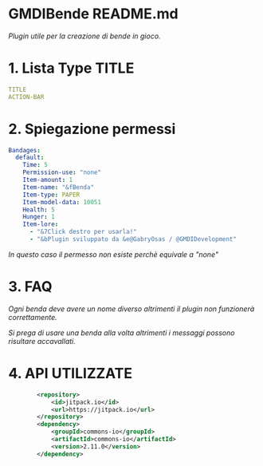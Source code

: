 # GMDIBende README.md
*Plugin utile per la creazione di bende in gioco.*

# 1. Lista Type TITLE
```YAML
TITLE
ACTION-BAR
```
# 2. Spiegazione permessi
```YAML
Bandages:
  default:
    Time: 5
    Permission-use: "none"
    Item-amount: 1
    Item-name: "&fBenda"
    Item-type: PAPER
    Item-model-data: 10051
    Health: 5
    Hunger: 1
    Item-lore:
      - "&7Click destro per usarla!"
      - "&bPlugin sviluppato da &e@GabryOsas / @GMDIDevelopment"
```
*In questo caso il permesso non esiste perchè equivale a "none"*
# 3. FAQ
*Ogni benda deve avere un nome diverso altrimenti il plugin non funzionerà correttamente.*

*Si prega di usare una benda alla volta altrimenti i messaggi possono risultare accavallati.*
# 4. API UTILIZZATE
```xml
        <repository>
            <id>jitpack.io</id>
            <url>https://jitpack.io</url>
        </repository>
        <dependency>
            <groupId>commons-io</groupId>
            <artifactId>commons-io</artifactId>
            <version>2.11.0</version>
        </dependency>
```
